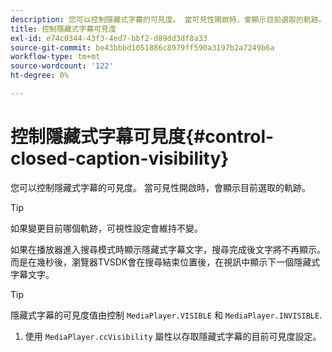 ```yaml
---
description: 您可以控制隱藏式字幕的可見度。 當可見性開啟時，會顯示目前選取的軌跡。
title: 控制隱藏式字幕可見度
exl-id: e74c0344-43f3-4ed7-bbf2-d89dd3df8a33
source-git-commit: be43bbbd1051886c8979ff590a3197b2a7249b6a
workflow-type: tm+mt
source-wordcount: '122'
ht-degree: 0%

---
```


# 控制隱藏式字幕可見度{#control-closed-caption-visibility}

您可以控制隱藏式字幕的可見度。 當可見性開啟時，會顯示目前選取的軌跡。

>[!TIP]
>
>如果變更目前哪個軌跡，可視性設定會維持不變。

如果在播放器進入搜尋模式時顯示隱藏式字幕文字，搜尋完成後文字將不再顯示。 而是在幾秒後，瀏覽器TVSDK會在搜尋結束位置後，在視訊中顯示下一個隱藏式字幕文字。

>[!TIP]
>
>隱藏式字幕的可見度值由控制 `MediaPlayer.VISIBLE` 和 `MediaPlayer.INVISIBLE`.

1. 使用 `MediaPlayer.ccVisibility` 屬性以存取隱藏式字幕的目前可見度設定。
